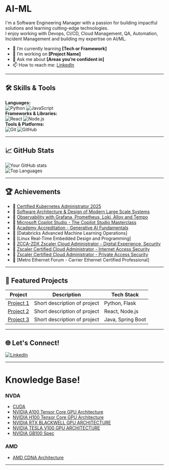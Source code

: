 # AI-ML
I'm a Software Engineering Manager with a passion for building impactful solutions and learning cutting-edge technologies.  
I enjoy working with Devops, CI/CD, Cloud Management, QA, Automation, Incident Management and building my expertise on AI/ML.

- 🌱 I’m currently learning **[Tech or Framework]**
- 🔭 I’m working on **[Project Name]**
- 💬 Ask me about **[Areas you’re confident in]**
- 📫 How to reach me: [LinkedIn](https://www.linkedin.com/in/rashmi-ranjan-sahoo-leader/)
---

## 🛠️ Skills & Tools
**Languages:**  
![Python](https://img.shields.io/badge/-Python-3776AB?logo=python&logoColor=white) 
![JavaScript](https://img.shields.io/badge/-JavaScript-F7DF1E?logo=javascript&logoColor=black)  
**Frameworks & Libraries:**  
![React](https://img.shields.io/badge/-React-61DAFB?logo=react&logoColor=black)
![Node.js](https://img.shields.io/badge/-Node.js-339933?logo=node.js&logoColor=white)  
**Tools & Platforms:**  
![Git](https://img.shields.io/badge/-Git-F05032?logo=git&logoColor=white)
![GitHub](https://img.shields.io/badge/-GitHub-181717?logo=github&logoColor=white)

---

## 📈 GitHub Stats
![Your GitHub stats](https://github-readme-stats.vercel.app/api?username=YOURUSERNAME&show_icons=true&theme=radical)  
![Top Languages](https://github-readme-stats.vercel.app/api/top-langs/?username=YOURUSERNAME&layout=compact&theme=radical)

---

## 🏆 Achievements
- 📜 [Certified Kubernetes Administrator 2025](https://www.udemy.com/certificate/UC-5332a7ec-07f0-4165-9cec-1ac42ac21665/)
- 📜 [Software Architecture & Design of Modern Large Scale Systems](https://www.udemy.com/certificate/UC-f062902e-94bd-498d-8e28-22e6793f939c/)
- 📜 [Observability with Grafana, Prometheus, Loki, Alloy and Tempo](https://www.udemy.com/certificate/UC-e0f38b7a-2ecc-41e6-b643-bfda8498d114/)
- 📜 [Microsoft Copilot Studio - The Copilot Studio Masterclass](https://www.udemy.com/certificate/UC-70d58004-f0d5-4622-8ba1-57913ab0601d/)
- 📜 [Academy Accreditation - Generative AI Fundamentals](https://credentials.databricks.com/899f840e-2c34-40c0-a3bb-36012a846f35)
- 📜 [Databricks Advanced Machine Learning Operations]
- 📜 [Linux Real-Time Embedded Design and Programming]
- 📜 [ZCCA-ZDX Zscaler Cloud Administrator - Digital Experience, Security](https://drive.google.com/file/d/1In50qWiisiyQf3kTLPmwAPuEFOGgTz06/view?usp=sharing)
- 📜 [Zscaler Certified Cloud Administrator - Internet Access Security](https://drive.google.com/file/d/1Lwx4ERFNYVwYiM-41vtew9mnNWkN1VzN/view?usp=share_link)
- 📜 [Zscaler Certified Cloud Administrator - Private Access Security](https://drive.google.com/file/d/1cyWfP3D-dC5rz_Cgu1lMFt-r9B4UVyNq/view?usp=sharing)
- 📜 [Metro Ethernet Forum - Carrier Ethernet Certified Professional]
<!--
- 📜 []()
- 🎯 [Major Milestone — e.g., Contributed to Open Source Project]
- 🥇 [Notable Award or Certification]
-->
---

## 📂 Featured Projects
| Project | Description | Tech Stack |
|---------|-------------|------------|
| [Project 1](https://github.com/YOURUSERNAME/PROJECT1) | Short description of project | Python, Flask |
| [Project 2](https://github.com/YOURUSERNAME/PROJECT2) | Short description of project | React, Node.js |
| [Project 3](https://github.com/YOURUSERNAME/PROJECT3) | Short description of project | Java, Spring Boot |

---

## 🌐 Let's Connect!
[![LinkedIn](https://img.shields.io/badge/LinkedIn-blue?logo=linkedin&logoColor=white)](https://www.linkedin.com/in/rashmi-ranjan-sahoo-leader/)
<!--
[![Twitter](https://img.shields.io/badge/Twitter-1DA1F2?logo=twitter&logoColor=white)](https://twitter.com/yourhandle)
[![Portfolio](https://img.shields.io/badge/Portfolio-000?logo=firefox&logoColor=white)](https://yourwebsite.com)
-->
---
# Knowledge Base!
### NVDA
- [CUDA](https://docs.nvidia.com/cuda/)
- [NVIDIA A100 Tensor Core GPU Architecture ](https://images.nvidia.com/aem-dam/en-zz/Solutions/data-center/nvidia-ampere-architecture-whitepaper.pdf)
- [NVIDIA H100 Tensor Core GPU Architecture](https://resources.nvidia.com/en-us-hopper-architecture/nvidia-h100-tensor-c)
- [NVIDIA RTX BLACKWELL GPU ARCHITECTURE](https://images.nvidia.com/aem-dam/Solutions/geforce/blackwell/nvidia-rtx-blackwell-gpu-architecture.pdf)
- [NVIDIA TESLA V100 GPU ARCHITECTURE](https://images.nvidia.com/content/volta-architecture/pdf/volta-architecture-whitepaper.pdf)
- [NVIDIA GB100 Spec](https://www.techpowerup.com/gpu-specs/nvidia-gb100.g1069)

### AMD
- [AMD CDNA Architecture](https://www.amd.com/content/dam/amd/en/documents/instinct-business-docs/white-papers/amd-cdna-white-paper.pdf)
---
